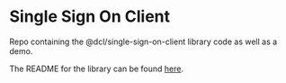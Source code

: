 # Single Sign On Client

Repo containing the @dcl/single-sign-on-client library code as well as a demo.

The README for the library can be found [here](https://github.com/decentraland/single-sign-on-client/blob/main/packages/lib/README.md).
